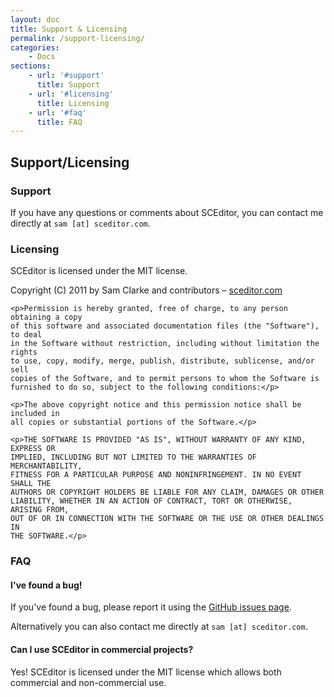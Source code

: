 ```yaml
---
layout: doc
title: Support & Licensing
permalink: /support-licensing/
categories:
    - Docs
sections:
    - url: '#support'
      title: Support
    - url: '#licensing'
      title: Licensing
    - url: '#faq'
      title: FAQ
---
```


## Support/Licensing


### Support <a id="support"></a>

If you have any questions or comments about SCEditor, you can contact me directly at `sam [at] sceditor.com`.


### Licensing <a id="licensing"></a>

SCEditor is licensed under the MIT license.

<div class="well">
	<p>Copyright (C) 2011 by Sam Clarke and contributors &ndash;
	<a href="http://www.sceditor.com/">sceditor.com</a></p>

	<p>Permission is hereby granted, free of charge, to any person obtaining a copy
	of this software and associated documentation files (the "Software"), to deal
	in the Software without restriction, including without limitation the rights
	to use, copy, modify, merge, publish, distribute, sublicense, and/or sell
	copies of the Software, and to permit persons to whom the Software is
	furnished to do so, subject to the following conditions:</p>

	<p>The above copyright notice and this permission notice shall be included in
	all copies or substantial portions of the Software.</p>

	<p>THE SOFTWARE IS PROVIDED "AS IS", WITHOUT WARRANTY OF ANY KIND, EXPRESS OR
	IMPLIED, INCLUDING BUT NOT LIMITED TO THE WARRANTIES OF MERCHANTABILITY,
	FITNESS FOR A PARTICULAR PURPOSE AND NONINFRINGEMENT. IN NO EVENT SHALL THE
	AUTHORS OR COPYRIGHT HOLDERS BE LIABLE FOR ANY CLAIM, DAMAGES OR OTHER
	LIABILITY, WHETHER IN AN ACTION OF CONTRACT, TORT OR OTHERWISE, ARISING FROM,
	OUT OF OR IN CONNECTION WITH THE SOFTWARE OR THE USE OR OTHER DEALINGS IN
	THE SOFTWARE.</p>
</div>


### FAQ <a id="faq"></a>


#### I've found a bug!

If you've found a bug, please report it using the [GitHub issues page](https://github.com/samclarke/SCEditor/issues/new).

Alternatively you can also contact me directly at `sam [at] sceditor.com`.


#### Can I use SCEditor in commercial projects?

Yes! SCEditor is licensed under the MIT license which allows both commercial and non-commercial use.


